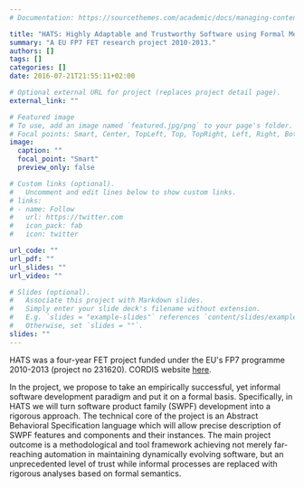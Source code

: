 ```yaml
---
# Documentation: https://sourcethemes.com/academic/docs/managing-content/

title: "HATS: Highly Adaptable and Trustworthy Software using Formal Methods"
summary: "A EU FP7 FET research project 2010-2013."
authors: []
tags: []
categories: []
date: 2016-07-21T21:55:11+02:00

# Optional external URL for project (replaces project detail page).
external_link: ""

# Featured image
# To use, add an image named `featured.jpg/png` to your page's folder.
# Focal points: Smart, Center, TopLeft, Top, TopRight, Left, Right, BottomLeft, Bottom, BottomRight.
image: 
  caption: ""
  focal_point: "Smart"
  preview_only: false

# Custom links (optional).
#   Uncomment and edit lines below to show custom links.
# links:
# - name: Follow
#   url: https://twitter.com
#   icon_pack: fab
#   icon: twitter

url_code: ""
url_pdf: ""
url_slides: ""
url_video: ""

# Slides (optional).
#   Associate this project with Markdown slides.
#   Simply enter your slide deck's filename without extension.
#   E.g. `slides = "example-slides"` references `content/slides/example-slides.md`.
#   Otherwise, set `slides = ""`.
slides: ""
---
```


HATS was a four-year FET project funded under the EU's FP7 programme
2010-2013 (project no 231620).  CORDIS website [here](https://cordis.europa.eu/project/id/231620).

In the project, we propose to take an
empirically successful, yet informal software development paradigm and
put it on a formal basis. Specifically, in HATS we will turn software
product family (SWPF) development into a rigorous approach. The
technical core of the project is an Abstract Behavioral Specification
language which will allow precise description of SWPF features and
components and their instances. The main project outcome is a
methodological and tool framework achieving not merely far-reaching
automation in maintaining dynamically evolving software, but an
unprecedented level of trust while informal processes are replaced
with rigorous analyses based on formal semantics.

